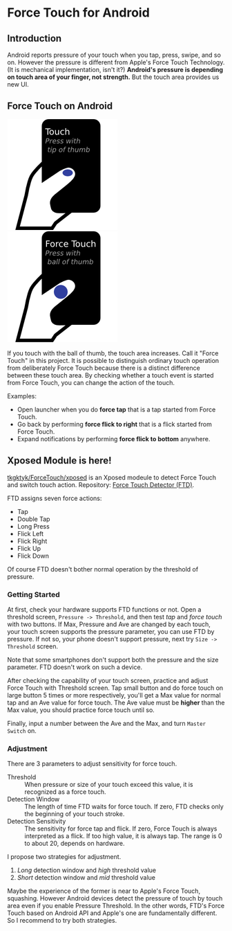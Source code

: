 # Force Touch for Android

## Introduction
Android reports pressure of your touch when you tap, press, swipe, and so on.
However the pressure is different from Apple's Force Touch Technology. (It is mechanical implementation, isn't it?)
**Android's pressure is depending on touch area of your finger, not strength.**
But the touch area provides us new UI.

## Force Touch on Android
![touch2](art/touch2.png)
![touch3](art/touch3.png)

If you touch with the ball of thumb, the touch area increases.
Call it "Force Touch" in this project.
It is possible to distinguish ordinary touch operation from deliberately Force Touch because there is a distinct difference between these touch area.
By checking whether a touch event is started from Force Touch, you can change the action of the touch.

Examples:

*  Open launcher when you do **force tap** that is a tap started from Force Touch.
*  Go back by performing **force flick to right** that is a flick started from Force Touch.
*  Expand notifications by performing **force flick to bottom** anywhere.

## Xposed Module is here!
[tkgktyk/ForceTouch/xposed](xposed) is an Xposed modeule to detect Force Touch and switch touch action.
Repository: [Force Touch Detector (FTD)](http://repo.xposed.info/module/jp.tkgktyk.xposed.forcetouchdetector).

FTD assigns seven force actions:

*  Tap
*  Double Tap
*  Long Press
*  Flick Left
*  Flick Right
*  Flick Up
*  Flick Down

Of course FTD doesn't bother normal operation by the threshold of pressure.

### Getting Started
At first, check your hardware supports FTD functions or not.
Open a threshold screen, `Pressure -> Threshold`, and then test *tap* and *force touch* with two buttons.
If Max, Pressure and Ave are changed by each touch, your touch screen supports the pressure parameter, you can use FTD by pressure.
If not so, your phone doesn't support pressure, next try `Size -> Threshold` screen.

Note that some smartphones don't support both the pressure and the size parameter.
FTD doesn't work on such a device.

After checking the capability of your touch screen, practice and adjust Force Touch with Threshold screen.
Tap small button and do force touch on large button 5 times or more respectively, you'll get a Max value for normal tap and an Ave value for force touch.
The Ave value must be **higher** than the Max value, you should practice force touch until so.

Finally, input a number between the Ave and the Max, and turn `Master Switch` on.

### Adjustment
There are 3 parameters to adjust sensitivity for force touch.

<dl>
  <dt>Threshold</dt>
    <dd>When pressure or size of your touch exceed this value, it is recognized as a force touch.</dd>
  <dt>Detection Window</dt>
    <dd>The length of time FTD waits for force touch. If zero, FTD checks only the beginning of your touch stroke.</dd>
  <dt>Detection Sensitivity</dt>
    <dd>The sensitivity for force tap and flick. If zero, Force Touch is always interpreted as a flick. If too high value, it is always tap. The range is 0 to about 20, depends on hardware.</dd>
</dl>

I propose two strategies for adjustment.

1. *Long* detection window and *high* threshold value
1. *Short* detection window and *mid* threshold value

Maybe the experience of the former is near to Apple's Force Touch, squashing.
However Android devices detect the pressure of touch by touch area even if you enable Pressure Threshold.
In the other words, FTD's Force Touch based on Android API and Apple's one are fundamentally different.
So I recommend to try both strategies.
